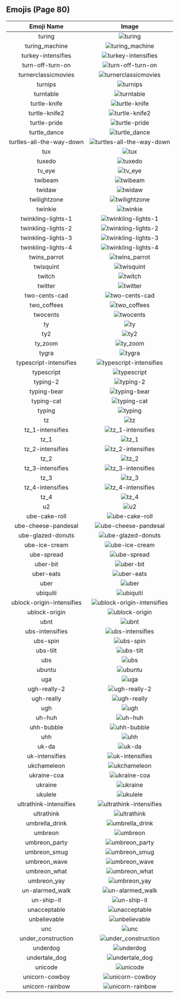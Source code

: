 
  ## Emojis (Page 80)
  |Emoji Name|Image|
  | :-: | :-: |
  |turing| ![turing](/output/turing.png)|
  |turing_machine| ![turing_machine](/output/turing_machine.jpg)|
  |turkey-intensifies| ![turkey-intensifies](/output/turkey-intensifies.gif)|
  |turn-off-turn-on| ![turn-off-turn-on](/output/turn-off-turn-on.gif)|
  |turnerclassicmovies| ![turnerclassicmovies](/output/turnerclassicmovies.gif)|
  |turnips| ![turnips](/output/turnips.png)|
  |turntable| ![turntable](/output/turntable.png)|
  |turtle-knife| ![turtle-knife](/output/turtle-knife.png)|
  |turtle-knife2| ![turtle-knife2](/output/turtle-knife2.png)|
  |turtle-pride| ![turtle-pride](/output/turtle-pride.png)|
  |turtle_dance| ![turtle_dance](/output/turtle_dance.gif)|
  |turtles-all-the-way-down| ![turtles-all-the-way-down](/output/turtles-all-the-way-down.gif)|
  |tux| ![tux](/output/tux.png)|
  |tuxedo| ![tuxedo](/output/tuxedo.png)|
  |tv_eye| ![tv_eye](/output/tv_eye.png)|
  |twibeam| ![twibeam](/output/twibeam.png)|
  |twidaw| ![twidaw](/output/twidaw.png)|
  |twilightzone| ![twilightzone](/output/twilightzone.png)|
  |twinkie| ![twinkie](/output/twinkie.jpg)|
  |twinkling-lights-1| ![twinkling-lights-1](/output/twinkling-lights-1.gif)|
  |twinkling-lights-2| ![twinkling-lights-2](/output/twinkling-lights-2.gif)|
  |twinkling-lights-3| ![twinkling-lights-3](/output/twinkling-lights-3.gif)|
  |twinkling-lights-4| ![twinkling-lights-4](/output/twinkling-lights-4.gif)|
  |twins_parrot| ![twins_parrot](/output/twins_parrot.gif)|
  |twisquint| ![twisquint](/output/twisquint.png)|
  |twitch| ![twitch](/output/twitch.png)|
  |twitter| ![twitter](/output/twitter.png)|
  |two-cents-cad| ![two-cents-cad](/output/two-cents-cad.png)|
  |two_coffees| ![two_coffees](/output/two_coffees.png)|
  |twocents| ![twocents](/output/twocents.jpg)|
  |ty| ![ty](/output/ty.gif)|
  |ty2| ![ty2](/output/ty2.png)|
  |ty_zoom| ![ty_zoom](/output/ty_zoom.gif)|
  |tygra| ![tygra](/output/tygra.png)|
  |typescript-intensifies| ![typescript-intensifies](/output/typescript-intensifies.gif)|
  |typescript| ![typescript](/output/typescript.png)|
  |typing-2| ![typing-2](/output/typing-2.gif)|
  |typing-bear| ![typing-bear](/output/typing-bear.gif)|
  |typing-cat| ![typing-cat](/output/typing-cat.gif)|
  |typing| ![typing](/output/typing.gif)|
  |tz| ![tz](/output/tz.png)|
  |tz_1-intensifies| ![tz_1-intensifies](/output/tz_1-intensifies.gif)|
  |tz_1| ![tz_1](/output/tz_1.png)|
  |tz_2-intensifies| ![tz_2-intensifies](/output/tz_2-intensifies.gif)|
  |tz_2| ![tz_2](/output/tz_2.png)|
  |tz_3-intensifies| ![tz_3-intensifies](/output/tz_3-intensifies.gif)|
  |tz_3| ![tz_3](/output/tz_3.png)|
  |tz_4-intensifies| ![tz_4-intensifies](/output/tz_4-intensifies.gif)|
  |tz_4| ![tz_4](/output/tz_4.png)|
  |u2| ![u2](/output/u2.png)|
  |ube-cake-roll| ![ube-cake-roll](/output/ube-cake-roll.jpg)|
  |ube-cheese-pandesal| ![ube-cheese-pandesal](/output/ube-cheese-pandesal.jpg)|
  |ube-glazed-donuts| ![ube-glazed-donuts](/output/ube-glazed-donuts.jpg)|
  |ube-ice-cream| ![ube-ice-cream](/output/ube-ice-cream.jpg)|
  |ube-spread| ![ube-spread](/output/ube-spread.jpg)|
  |uber-bit| ![uber-bit](/output/uber-bit.png)|
  |uber-eats| ![uber-eats](/output/uber-eats.png)|
  |uber| ![uber](/output/uber.png)|
  |ubiquiti| ![ubiquiti](/output/ubiquiti.jpg)|
  |ublock-origin-intensifies| ![ublock-origin-intensifies](/output/ublock-origin-intensifies.gif)|
  |ublock-origin| ![ublock-origin](/output/ublock-origin.png)|
  |ubnt| ![ubnt](/output/ubnt.jpg)|
  |ubs-intensifies| ![ubs-intensifies](/output/ubs-intensifies.gif)|
  |ubs-spin| ![ubs-spin](/output/ubs-spin.gif)|
  |ubs-tilt| ![ubs-tilt](/output/ubs-tilt.gif)|
  |ubs| ![ubs](/output/ubs.png)|
  |ubuntu| ![ubuntu](/output/ubuntu.png)|
  |uga| ![uga](/output/uga.png)|
  |ugh-really-2| ![ugh-really-2](/output/ugh-really-2.png)|
  |ugh-really| ![ugh-really](/output/ugh-really.png)|
  |ugh| ![ugh](/output/ugh.png)|
  |uh-huh| ![uh-huh](/output/uh-huh.gif)|
  |uhh-bubble| ![uhh-bubble](/output/uhh-bubble.gif)|
  |uhh| ![uhh](/output/uhh.gif)|
  |uk-da| ![uk-da](/output/uk-da.png)|
  |uk-intensifies| ![uk-intensifies](/output/uk-intensifies.gif)|
  |ukchameleon| ![ukchameleon](/output/ukchameleon.png)|
  |ukraine-coa| ![ukraine-coa](/output/ukraine-coa.png)|
  |ukraine| ![ukraine](/output/ukraine.png)|
  |ukulele| ![ukulele](/output/ukulele.png)|
  |ultrathink-intensifies| ![ultrathink-intensifies](/output/ultrathink-intensifies.gif)|
  |ultrathink| ![ultrathink](/output/ultrathink.png)|
  |umbrella_drink| ![umbrella_drink](/output/umbrella_drink.png)|
  |umbreon| ![umbreon](/output/umbreon.gif)|
  |umbreon_party| ![umbreon_party](/output/umbreon_party.png)|
  |umbreon_smug| ![umbreon_smug](/output/umbreon_smug.png)|
  |umbreon_wave| ![umbreon_wave](/output/umbreon_wave.png)|
  |umbreon_what| ![umbreon_what](/output/umbreon_what.png)|
  |umbreon_yay| ![umbreon_yay](/output/umbreon_yay.gif)|
  |un-alarmed_walk| ![un-alarmed_walk](/output/un-alarmed_walk.gif)|
  |un-ship-it| ![un-ship-it](/output/un-ship-it.png)|
  |unacceptable| ![unacceptable](/output/unacceptable.gif)|
  |unbelievable| ![unbelievable](/output/unbelievable.png)|
  |unc| ![unc](/output/unc.jpg)|
  |under_construction| ![under_construction](/output/under_construction.gif)|
  |underdog| ![underdog](/output/underdog.gif)|
  |undertale_dog| ![undertale_dog](/output/undertale_dog.gif)|
  |unicode| ![unicode](/output/unicode.png)|
  |unicorn-cowboy| ![unicorn-cowboy](/output/unicorn-cowboy.png)|
  |unicorn-rainbow| ![unicorn-rainbow](/output/unicorn-rainbow.png)|
  